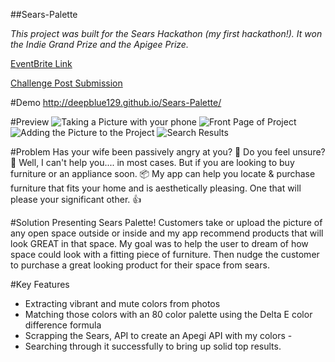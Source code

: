 ##Sears-Palette

*This project was built for the Sears Hackathon (my first hackathon!). It won the Indie Grand Prize and the Apigee Prize.*

[EventBrite Link](https://www.eventbrite.com/e/sears-retail-hackathon-startup-dev-20k-partnership-opportunities-registration-11947783141?utm_campaign=order_confirm&utm_medium=email&ref=eemailordconf&utm_source=eb_email&utm_term=eventname)

[Challenge Post Submission](http://sea-sears-challenge.challengepost.com/submissions/38976-sears-palette)

#Demo
http://deepblue129.github.io/Sears-Palette/

#Preview
![Taking a Picture with your phone](http://challengepost-s3-challengepost.netdna-ssl.com/photos/production/solution_photos/000/277/879/datas/xlarge.png)
![Front Page of Project](http://challengepost-s3-challengepost.netdna-ssl.com/photos/production/solution_photos/000/277/841/datas/xlarge.png)
![Adding the Picture to the Project](http://challengepost-s3-challengepost.netdna-ssl.com/photos/production/solution_photos/000/277/828/datas/xlarge.png)
![Search Results](http://challengepost-s3-challengepost.netdna-ssl.com/photos/production/solution_photos/000/277/830/datas/xlarge.png)

#Problem
Has your wife been passively angry at you? :no_good: Do you feel unsure? :bow: Well, I can't help you.... in most cases. But if you are looking to buy furniture or an appliance soon. :package: My app can help you locate & purchase furniture that fits your home and is aesthetically pleasing. One that will please your significant other. :+1:

#Solution
Presenting Sears Palette! Customers take or upload the picture of any open space outside or inside and my app recommend products that will look GREAT in that space. My goal was to help the user to dream of how space could look with a fitting piece of furniture. Then nudge the customer to purchase a great looking product for their space from sears.

#Key Features
* Extracting vibrant and mute colors from photos
* Matching those colors with an 80 color palette using the Delta E color difference formula
* Scrapping the Sears, API to create an Apegi API with my colors -
* Searching through it successfully to bring up solid top results.
